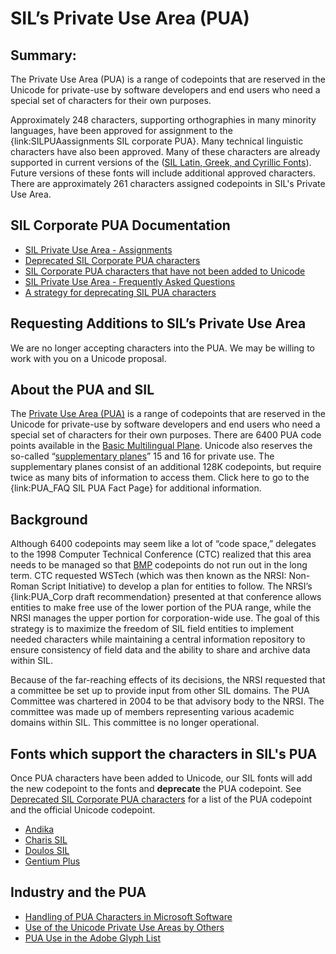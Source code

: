 # SIL’s Private Use Area (PUA)

## Summary:

The Private Use Area (PUA) is a range of codepoints that are reserved in the Unicode for private-use by software developers and end users who need a special set of characters for their own purposes.

Approximately 248 characters, supporting orthographies in many minority languages, have been approved for assignment to the {link:SILPUAassignments SIL corporate PUA}. Many technical linguistic characters have also been approved. Many of these characters are already supported in current versions of the ([SIL Latin, Greek, and Cyrillic Fonts](https://software.sil.org/lcgfonts/)). Future versions of these fonts will include additional approved characters. There are approximately 261 characters assigned codepoints in SIL's Private Use Area.

## SIL Corporate PUA Documentation

- [SIL Private Use Area - Assignments](docs/pua-assignments.md)
- [Deprecated SIL Corporate PUA characters](docs/pua-deprecated.md)
- [SIL Corporate PUA characters that have not been added to Unicode](docs/pua-nondeprecated.md)
- [SIL Private Use Area - Frequently Asked Questions](docs/faq.md)
- [A strategy for deprecating SIL PUA characters](docs/pua-deprecation-strategy)

## Requesting Additions to SIL’s Private Use Area

We are no longer accepting characters into the PUA. We may be willing to work with you on a Unicode proposal.

## About the PUA and SIL 

The [Private Use Area (PUA)](https://scripts.sil.org/cms/scripts/page.php?item_id=Glossary#pua) is a range of codepoints that are reserved in the Unicode for private-use by software developers and end users who need a special set of characters for their own purposes. There are 6400 PUA code points available in the [Basic Multilingual Plane](https://scripts.sil.org/cms/scripts/page.php?item_id=Glossary#bmp). Unicode also reserves the so-called “[supplementary planes](https://scripts.sil.org/cms/scripts/page.php?item_id=Glossary#supplement)” 15 and 16 for private use. The supplementary planes consist of an additional 128K codepoints, but require twice as many bits of information to access them. Click here to go to the {link:PUA_FAQ SIL PUA Fact Page} for additional information.

## Background

Although 6400 codepoints may seem like a lot of “code space,” delegates to the 1998 Computer Technical Conference (CTC) realized that this area needs to be managed so that [BMP](https://scripts.sil.org/cms/scripts/page.php?item_id=Glossary#bmp) codepoints do not run out in the long term. CTC requested WSTech (which was then known as the NRSI: Non-Roman Script Initiative) to develop a plan for entities to follow. The NRSI’s {link:PUA_Corp draft recommendation} presented at that conference allows entities to make free use of the lower portion of the PUA range, while the NRSI manages the upper portion for corporation-wide use. The goal of this strategy is to maximize the freedom of SIL field entities to implement needed characters while maintaining a central information repository to ensure consistency of field data and the ability to share and archive data within SIL. 

Because of the far-reaching effects of its decisions, the NRSI requested that a committee be set up to provide input from other SIL domains. The PUA Committee was chartered in 2004 to be that advisory body to the NRSI. The committee was made up of members representing various academic domains within SIL. This committee is no longer operational.

## Fonts which support the characters in SIL's PUA

Once PUA characters have been added to Unicode, our SIL fonts will add the new codepoint to the fonts and **deprecate** the PUA codepoint. See [Deprecated SIL Corporate PUA characters](pua-deprecated.md) for a list of the PUA codepoint and the official Unicode codepoint.

- [Andika](https://software.sil.org/andika/)
- [Charis SIL](https://software.sil.org/charis/)
- [Doulos SIL](https://software.sil.org/doulos/)
- [Gentium Plus](https://software.sil.org/gentium/)

## Industry and the PUA

- [Handling of PUA Characters in Microsoft Software](https://scripts.sil.org/PUACharsInMSSotware)
- [Use of the Unicode Private Use Areas by Others](https://scripts.sil.org/VendorUseOfPUA)
- [PUA Use in the Adobe Glyph List](https://scripts.sil.org/PUAinAdobeGlyphList)

